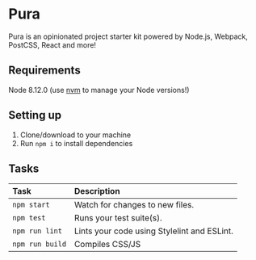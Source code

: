 # Pura
Pura is an opinionated project starter kit powered by Node.js, Webpack, PostCSS, React and more!

## Requirements
Node 8.12.0 (use [nvm](https://github.com/creationix/nvm) to manage your Node versions!)

## Setting up
1. Clone/download to your machine
2. Run `npm i` to install dependencies

## Tasks
| Task             | Description                                 |
|:-----------------|:--------------------------------------------|
| `npm start`      | Watch for changes to new files.             |
| `npm test`       | Runs your test suite(s).                    |
| `npm run lint`   | Lints your code using Stylelint and ESLint. |
| `npm run build`  | Compiles CSS/JS                             |
